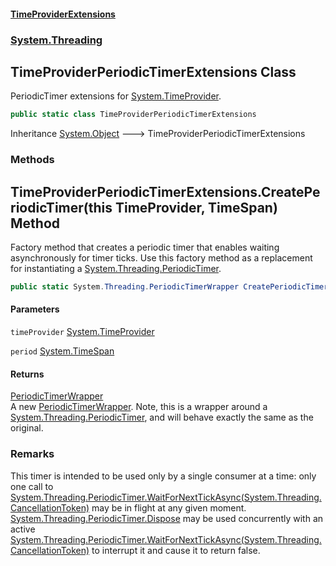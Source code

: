 #### [TimeProviderExtensions](index.md 'index')
### [System.Threading](index.md#System.Threading 'System.Threading')

## TimeProviderPeriodicTimerExtensions Class

PeriodicTimer extensions for [System.TimeProvider](https://docs.microsoft.com/en-us/dotnet/api/System.TimeProvider 'System.TimeProvider').

```csharp
public static class TimeProviderPeriodicTimerExtensions
```

Inheritance [System.Object](https://docs.microsoft.com/en-us/dotnet/api/System.Object 'System.Object') &#129106; TimeProviderPeriodicTimerExtensions
### Methods

<a name='System.Threading.TimeProviderPeriodicTimerExtensions.CreatePeriodicTimer(thisSystem.TimeProvider,System.TimeSpan)'></a>

## TimeProviderPeriodicTimerExtensions.CreatePeriodicTimer(this TimeProvider, TimeSpan) Method

Factory method that creates a periodic timer that enables waiting asynchronously for timer ticks.
Use this factory method as a replacement for instantiating a [System.Threading.PeriodicTimer](https://docs.microsoft.com/en-us/dotnet/api/System.Threading.PeriodicTimer 'System.Threading.PeriodicTimer').

```csharp
public static System.Threading.PeriodicTimerWrapper CreatePeriodicTimer(this System.TimeProvider timeProvider, System.TimeSpan period);
```
#### Parameters

<a name='System.Threading.TimeProviderPeriodicTimerExtensions.CreatePeriodicTimer(thisSystem.TimeProvider,System.TimeSpan).timeProvider'></a>

`timeProvider` [System.TimeProvider](https://docs.microsoft.com/en-us/dotnet/api/System.TimeProvider 'System.TimeProvider')

<a name='System.Threading.TimeProviderPeriodicTimerExtensions.CreatePeriodicTimer(thisSystem.TimeProvider,System.TimeSpan).period'></a>

`period` [System.TimeSpan](https://docs.microsoft.com/en-us/dotnet/api/System.TimeSpan 'System.TimeSpan')

#### Returns
[PeriodicTimerWrapper](System.Threading.PeriodicTimerWrapper.md 'System.Threading.PeriodicTimerWrapper')  
A new [PeriodicTimerWrapper](System.Threading.PeriodicTimerWrapper.md 'System.Threading.PeriodicTimerWrapper').
Note, this is a wrapper around a [System.Threading.PeriodicTimer](https://docs.microsoft.com/en-us/dotnet/api/System.Threading.PeriodicTimer 'System.Threading.PeriodicTimer'),
and will behave exactly the same as the original.

### Remarks
This timer is intended to be used only by a single consumer at a time: only one call to [System.Threading.PeriodicTimer.WaitForNextTickAsync(System.Threading.CancellationToken)](https://docs.microsoft.com/en-us/dotnet/api/System.Threading.PeriodicTimer.WaitForNextTickAsync#System_Threading_PeriodicTimer_WaitForNextTickAsync_System_Threading_CancellationToken_ 'System.Threading.PeriodicTimer.WaitForNextTickAsync(System.Threading.CancellationToken)')
may be in flight at any given moment. [System.Threading.PeriodicTimer.Dispose](https://docs.microsoft.com/en-us/dotnet/api/System.Threading.PeriodicTimer.Dispose 'System.Threading.PeriodicTimer.Dispose') may be used concurrently with an active [System.Threading.PeriodicTimer.WaitForNextTickAsync(System.Threading.CancellationToken)](https://docs.microsoft.com/en-us/dotnet/api/System.Threading.PeriodicTimer.WaitForNextTickAsync#System_Threading_PeriodicTimer_WaitForNextTickAsync_System_Threading_CancellationToken_ 'System.Threading.PeriodicTimer.WaitForNextTickAsync(System.Threading.CancellationToken)')
to interrupt it and cause it to return false.